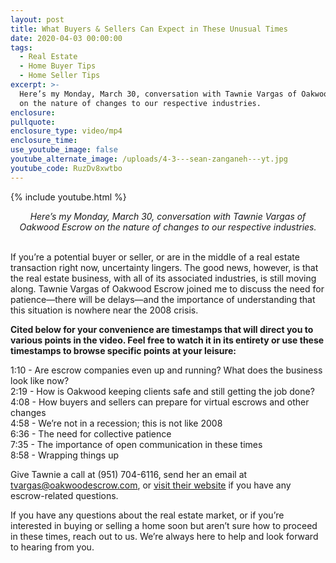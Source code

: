 ```yaml
---
layout: post
title: What Buyers & Sellers Can Expect in These Unusual Times
date: 2020-04-03 00:00:00
tags:
  - Real Estate
  - Home Buyer Tips
  - Home Seller Tips
excerpt: >-
  Here’s my Monday, March 30, conversation with Tawnie Vargas of Oakwood Escrow
  on the nature of changes to our respective industries.
enclosure:
pullquote:
enclosure_type: video/mp4
enclosure_time:
use_youtube_image: false
youtube_alternate_image: /uploads/4-3---sean-zanganeh---yt.jpg
youtube_code: RuzDv8xwtbo
---
```


{% include youtube.html %}

<center><em>Here&rsquo;s my Monday, March 30, conversation with Tawnie Vargas of Oakwood Escrow on the nature of changes to our respective industries.</em></center>

<br>If you’re a potential buyer or seller, or are in the middle of a real estate transaction right now, uncertainty lingers. The good news, however, is that the real estate business, with all of its associated industries, is still moving along. Tawnie Vargas of Oakwood Escrow joined me to discuss the need for patience—there will be delays—and the importance of understanding that this situation is nowhere near the 2008 crisis.

**Cited below for your convenience are timestamps that will direct you to various points in the video. Feel free to watch it in its entirety or use these timestamps to browse specific points at your leisure:**

1:10 - Are escrow companies even up and running? What does the business look like now?<br>2:19 - How is Oakwood keeping clients safe and still getting the job done?<br>4:08 - How buyers and sellers can prepare for virtual escrows and other changes<br>4:58 - We’re not in a recession; this is not like 2008<br>6:36 - The need for collective patience<br>7:35 - The importance of open communication in these times<br>8:58 - Wrapping things up

Give Tawnie a call at (951) 704-6116, send her an email at [tvargas@oakwoodescrow.com](mailto:tvargas@oakwoodescrow.com), or <u><a target="_blank" href="https://oakwoodescrow.com/">visit their website</a></u> if you have any escrow-related questions.

If you have any questions about the real estate market, or if you’re interested in buying or selling a home soon but aren’t sure how to proceed in these times, reach out to us. We’re always here to help and look forward to hearing from you.